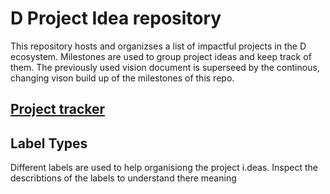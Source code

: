 # D Project Idea repository

This repository hosts and organizses a list of impactful projects in the D ecosystem.
Milestones are used to group project ideas and keep track of them.
The previously used vision document is superseed by the continous, changing vison build up of the milestones of this repo.

## [Project tracker](https://github.com/dlang/projects/issues)

## Label Types
Different labels are used to help organisiong the project i.deas.
Inspect the describtions of the labels to understand there meaning
